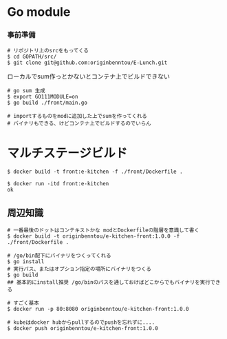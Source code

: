 # Go module

### 事前準備

```shell script
# リポジトリ上のsrcをもってくる
$ cd GOPATH/src/
$ git clone git@github.com:originbenntou/E-Lunch.git
```

ローカルでsum作っとかないとコンテナ上でビルドできない

```shell script
# go sum 生成
$ export GO111MODULE=on
$ go build ./front/main.go

# importするものをmodに追加した上でsumを作ってくれる
# バイナリもできる、けどコンテナ上でビルドするのでいらん
```

# マルチステージビルド

```shell script
$ docker build -t front:e-kitchen -f ./front/Dockerfile .

$ docker run -itd front:e-kitchen
ok
```

## 周辺知識

```shell script
# 一番最後のドットはコンテキストかな modとDockerfileの階層を意識して書く
$ docker build -t originbenntou/e-kitchen-front:1.0.0 -f ./front/Dockerfile .

# /go/bin配下にバイナリをつくってくれる
$ go install
# 実行パス、またはオプション指定の場所にバイナリをつくる
$ go build
## 基本的にinstall推奨 /go/binのパスを通しておけばどこからでもバイナリを実行できる

# すごく基本
$ docker run -p 80:8080 originbenntou/e-kitchen-front:1.0.0

# kubeはdocker hubからpullするのでpushを忘れずに....
$ docker push originbenntou/e-kitchen-front:1.0.0
```


